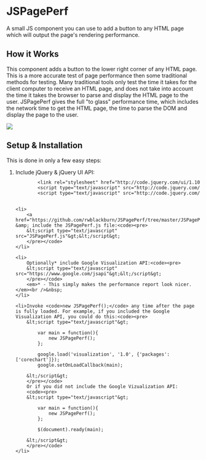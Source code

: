 JSPagePerf
==========

A small JS component you can use to add a button to any HTML page which will output the page's rendering performance. 

<h2>How it Works</h2>
<p>
  This component adds a button to the lower right corner of any HTML page. This is a more accurate test of page performance then some traditional methods for testing. Many traditional tools only test the time it takes for the client computer to receive an HTML page, and does not take into account the time it takes the browser to parse and display the HTML page to the user. JSPagePerf gives the full "to glass" performance time, which includes the network time to get the HTML page, the time to parse the DOM and display the page to the user.
</p>
<img src="https://raw.github.com/rwblackburn/JSPagePerf/c301bc339e63175995b8bbf9196e36874c9a18a7/JSPagePerf/docs/screenshot.png" />
<h2>Setup &amp; Installation</h2>
This is done in only a few easy steps:
<ol>
	<li>
		Include jQuery &amp; jQuery UI API:<code><pre>
		&lt;link rel="stylesheet" href="http://code.jquery.com/ui/1.10.2/themes/smoothness/jquery-ui.css"&gt;
		&lt;script type="text/javascript" src="http://code.jquery.com/jquery-1.9.1.js"&gt;&lt;/script&gt;
		&lt;script type="text/javascript" src="http://code.jquery.com/ui/1.10.2/jquery-ui.js"&gt;&lt;/script&gt;
		</pre></code>
	</li>

	<li>
		<a href="https://github.com/rwblackburn/JSPagePerf/tree/master/JSPagePerf/build">Download</a> &amp; include the JSPagePerf.js file:<code><pre>
		&lt;script type="text/javascript" src="JSPagePerf.js"&gt;&lt;/script&gt;
		</pre></code>
	</li>

	<li>
		Optionally* include Google Visualization API:<code><pre>
		&lt;script type="text/javascript" src="https://www.google.com/jsapi"&gt;&lt;/script&gt;
		</pre></code>
		<em>* - This simply makes the performance report look nicer.</em><br />&nbsp;
	</li>
	
	<li>Invoke <code>new JSPagePerf();</code> any time after the page is fully loaded. For example, if you included the Google Visualization API, you could do this:<code><pre>	
		&lt;script type="text/javascript"&gt;
	
			var main = function(){
				new JSPagePerf();
			};
	
			google.load('visualization', '1.0', {'packages':['corechart']});
			google.setOnLoadCallback(main);
			
		&lt;/script&gt;
		</pre></code>
		Or if you did not include the Google Vizualization API:
		<code><pre>	
		&lt;script type="text/javascript"&gt;
	
			var main = function(){
				new JSPagePerf();
			};
	
			$(document).ready(main);
			
		&lt;/script&gt;
		</pre></code> 
	</li>

</ol>
